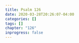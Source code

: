 ```yaml
---
title: Psalm 126
date: 2020-03-28T20:26:07-04:00
categories: []
tags: []
chapter: "126"
inprogress: false
---
```


